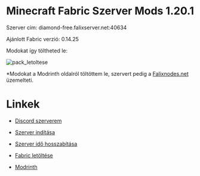 # Minecraft Fabric Szerver Mods 1.20.1

Szerver cím: diamond-free.falixserver.net:40634

Ajánlott Fabric verzió: 0.14.25

Modokat így töltheted le:

![pack_letoltese](https://github.com/Zoli708/Minecraft-Fabric-Szerver-Mods-1.20.1/assets/132081226/ffc83a40-0b29-41f1-9981-5fe26b629a5a)

*Modokat a Modrinth oldalról töltöttem le, szervert pedig a [Falixnodes.net](https://falixnodes.net/) üzemelteti.

# Linkek
- [Discord szerverem](https://discord.gg/kCb5qyeXGX)

- [Szerver indítása](https://client.falixnodes.net/startserver)

- [Szerver idő hosszabítása](https://client.falixnodes.net/timer?id=1171638)

- [Fabric letöltése](https://fabricmc.net/)

- [Modrinth](https://modrinth.com/)
